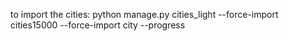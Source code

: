 to import the cities: 
  python manage.py cities_light --force-import cities15000 --force-import city --progress